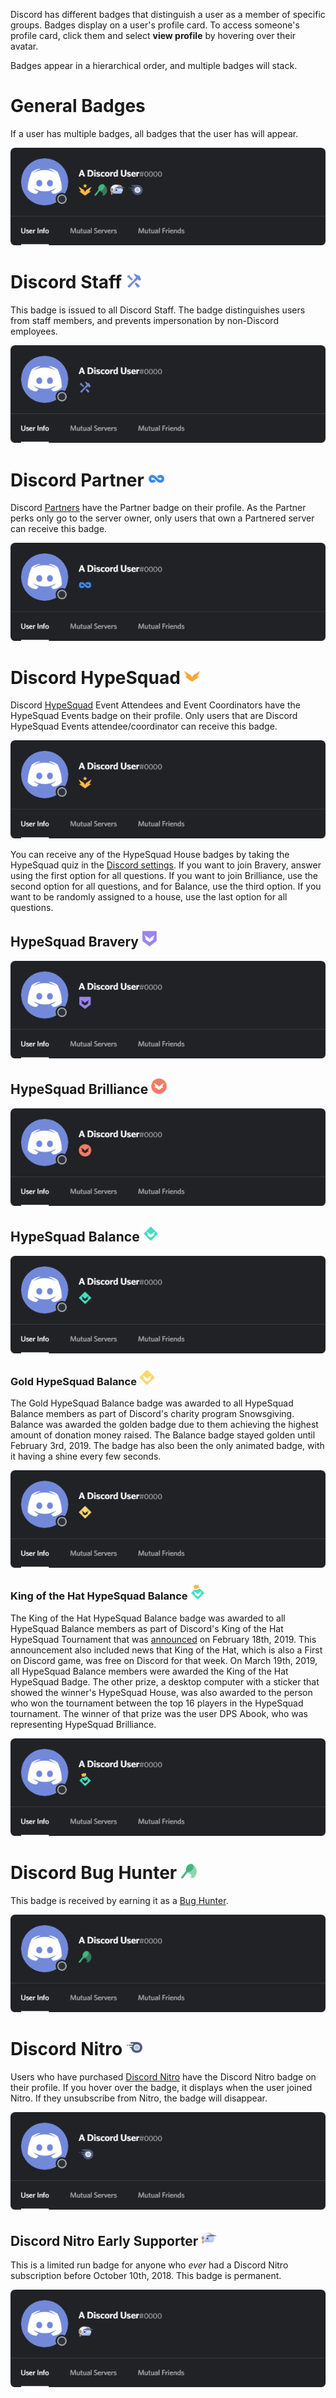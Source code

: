 <!-- TITLE: Badges -->
<!-- SUBTITLE: Information about Discord's Various User Badges -->

Discord has different badges that distinguish a user as a member of specific groups. Badges display on a user's profile card. To access someone's profile card, click them and select **view profile** by hovering over their avatar. 

Badges appear in a hierarchical order, and multiple badges will stack.

# General Badges
If a user has multiple badges, all badges that the user has will appear.

![Generalbadges](/uploads/badges/generalbadges.png "A General Overview of Badges")

# Discord Staff <img src="/uploads/icons/discord-staff.png" alt="discord-staff" width="25" height="25"/>
This badge is issued to all Discord Staff. The badge distinguishes users from staff members, and prevents impersonation by non-Discord employees.

![Staffbadge](/uploads/badges/newstaffbadge.png "A Staff Member's Badge")

# Discord Partner <img src="/uploads/icons/partner.png" alt="partner" width="25" height="25"/>
Discord [Partners](/partner) have the Partner badge on their profile. As the Partner perks only go to the server owner, only users that own a Partnered server can receive this badge.

![Newpartnerbadge](/uploads/badges/newpartnerbadge.png "A Discord Partner Badge")
# Discord HypeSquad <img src="/uploads/icons/hypesquad.png" alt="hypesquad" width="25" height="25"/>
Discord [HypeSquad](/hypesquad) Event Attendees and Event Coordinators have the HypeSquad Events badge on their profile. Only users that are Discord HypeSquad Events attendee/coordinator can receive this badge. 

![HypeSquadbadge](/uploads/badges/newhypesquadbadge.png "A HypeSquad Event Member's Badge")

You can receive any of the HypeSquad House badges by taking the HypeSquad quiz in the [Discord settings](https://discordapp.com/settings/hypesquad-online). If you want to join Bravery, answer using the first option for all questions. If you want to join Brilliance, use the second option for all questions, and for Balance, use the third option. If you want to be randomly assigned to a house, use the last option for all questions.

## HypeSquad Bravery <img src="/uploads/icons/hs-bravery.png" alt="hs-bravery" width="25" height="25"/>

![HypeSquadbravery](/uploads/badges/hypesquadbravery.png "HypeSquad Bravery Badge")

## HypeSquad Brilliance <img src="/uploads/icons/hs-brilliance.png" alt="hs-brilliance" width="25" height="25"/>

![HypeSquadbrilliance](/uploads/badges/hypesquadbrilliance.png "HypeSquad Brilliance Badge")

## HypeSquad Balance <img src="/uploads/icons/hs-balance.png" alt="hs-balance" width="25" height="25"/>

![HypeSquadbalance](/uploads/badges/hypesquadbalance.png "HypeSquad Balance Badge")

### Gold HypeSquad Balance <img src="/uploads/icons/snowsgiving-balance.png" alt="snowsgiving-balance" width="25" height="25"/>

The Gold HypeSquad Balance badge was awarded to all HypeSquad Balance members as part of Discord's charity program Snowsgiving. Balance was awarded the golden badge due to them achieving the highest amount of donation money raised. The Balance badge stayed golden until February 3rd, 2019. The badge has also been the only animated badge, with it having a shine every few seconds.

![Gold Balance](/uploads/badges/gold-balance.png "Gold Balance")

### King of the Hat HypeSquad Balance <img src="/uploads/icons/koth-balance.png" alt="koth-balance" width="25" height="25"/>

The King of the Hat HypeSquad Balance badge was awarded to all HypeSquad Balance members as part of Discord's King of the Hat HypeSquad Tournament that was [announced](https://medium.com/king-of-the-hat/hat-is-free-this-week-and-this-week-only-v-f9fa0987688b) on February 18th, 2019. This announcement also included news that King of the Hat, which is also a First on Discord game, was free on Discord for that week. On March 19th, 2019, all HypeSquad Balance members were awarded the King of the Hat HypeSquad Badge. The other prize, a desktop computer with a sticker that showed the winner's HypeSquad House, was also awarded to the person who won the tournament between the top 16 players in the HypeSquad tournament. The winner of that prize was the user DPS Abook, who was representing HypeSquad Brilliance.

![Crown Balance](/uploads/badges/crown-balance.png "Crown Balance")
# Discord Bug Hunter <img src="/uploads/icons/bug-hunter.png" alt="bug-hunter" width="25" height="25"/>
This badge is received by earning it as a [Bug Hunter](/bug-hunters).

![Bughunterbadge](/uploads/badges/bughunterbadge.png "A Discord Bug Hunter Badge")
# Discord Nitro <img src="/uploads/icons/nitro.png" alt="nitro" width="25" height="25"/>
Users who have purchased [Discord Nitro](/nitro) have the Discord Nitro badge on their profile. If you hover over the badge, it displays when the user joined Nitro. If they unsubscribe from Nitro, the badge will disappear. 

![Nitrobadge](/uploads/badges/newnitrobadge.png "A Nitro Discord User's Badge")

## Discord Nitro Early Supporter <img src="/uploads/icons/early-supporter.png" alt="early-supporter" width="25" height="25"/>
This is a limited run badge for anyone who *ever* had a Discord Nitro subscription before October 10th, 2018. This badge is permanent.

![Nitroearlysupporterbadge](/uploads/badges/nitroearlysupporterbadge.png "Nitro Early Supporter Badge")